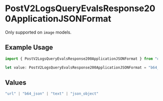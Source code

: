 # PostV2LogsQueryEvalsResponse200ApplicationJSONFormat

Only supported on `image` models.

## Example Usage

```typescript
import { PostV2LogsQueryEvalsResponse200ApplicationJSONFormat } from "orq-poc-typescript-multi-env-version/models/operations";

let value: PostV2LogsQueryEvalsResponse200ApplicationJSONFormat = "b64_json";
```

## Values

```typescript
"url" | "b64_json" | "text" | "json_object"
```